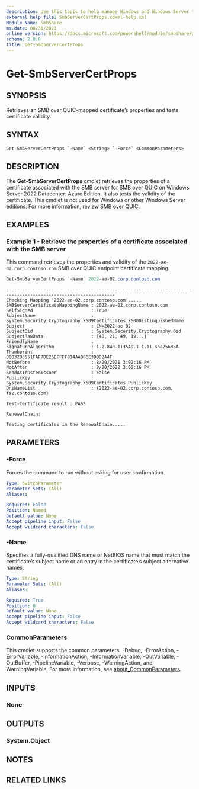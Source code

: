 ```yaml
---
description: Use this topic to help manage Windows and Windows Server technologies with Windows PowerShell.
external help file: SmbServerCertProps.cdxml-help.xml
Module Name: SmbShare
ms.date: 08/31/2021
online version: https://docs.microsoft.com/powershell/module/smbshare/get-smbservercertprops?view=windowsserver2022-ps&wt.mc_id=ps-gethelp
schema: 2.0.0
title: Get-SmbServerCertProps
---
```


# Get-SmbServerCertProps

## SYNOPSIS
Retrieves an SMB over QUIC-mapped certificate’s properties and tests certificate validity.

## SYNTAX

```
Get-SmbServerCertProps `-Name` <String> `-Force` <CommonParameters>
```

## DESCRIPTION
The **Get-SmbServerCertProps** cmdlet retrieves the properties of a certificate associated with the SMB server for SMB over QUIC on Windows Server 2022 Datacenter: Azure Edition. It also tests the validity of the certificate. This cmdlet is not used for Windows or other Windows Server editions. For more information, review [SMB over QUIC](https://aka.ms/smboverquic).

## EXAMPLES

### Example 1 - Retrieve the properties of a certificate associated with the SMB server

This command retrieves the properties and validity of the `2022-ae-02.corp.contoso.com` SMB over QUIC endpoint certificate mapping.

```powershell
Get-SmbServerCertProps `-Name` 2022-ae-02.corp.contoso.com
```
```output
--------------------------------------------------------------------------------------------------------------- 
Checking Mapping '2022-ae-02.corp.contoso.com'.....
SMBServerCertificateMappingName : 2022-ae-02.corp.contoso.com 
SelfSigned                      : True 
SubjectName                     : System.Security.Cryptography.X509Certificates.X500DistinguishedName 
Subject                         : CN=2022-ae-02 
SubjectOid                      : System.Security.Cryptography.Oid 
SubjectRawData                  : {48, 21, 49, 19...} 
FriendlyName                    : 
SignatureAlgorithm              : 1.2.840.113549.1.1.11 sha256RSA 
Thumbprint                      : 88032B3551FAF7DE26EFFFF814AA086E3DBD2A4F 
NotBefore                       : 8/20/2021 3:02:16 PM 
NotAfter                        : 8/20/2022 3:02:16 PM 
SendAsTrustedIssuer             : False 
PublicKey                       : System.Security.Cryptography.X509Certificates.PublicKey 
DnsNameList                     : {2022-ae-02.corp.contoso.com, fs2.contoso.com} 

Test-Certificate result : PASS 

RenewalChain: 

Testing certificates in the RenewalChain.....
```

## PARAMETERS

### -Force
Forces the command to run without asking for user confirmation.

```yaml
Type: SwitchParameter
Parameter Sets: (All)
Aliases:

Required: False
Position: Named
Default value: None
Accept pipeline input: False
Accept wildcard characters: False
```

### -Name
Specifies a fully-qualified DNS name or NetBIOS name that must match the certificate’s subject name or an entry in the certificate’s subject alternative names.

```yaml
Type: String
Parameter Sets: (All)
Aliases:

Required: True
Position: 0
Default value: None
Accept pipeline input: False
Accept wildcard characters: False
```

### CommonParameters
This cmdlet supports the common parameters: -Debug, -ErrorAction, -ErrorVariable, -InformationAction, -InformationVariable, -OutVariable, -OutBuffer, -PipelineVariable, -Verbose, -WarningAction, and -WarningVariable. For more information, see [about_CommonParameters](http://go.microsoft.com/fwlink/?LinkID=113216).

## INPUTS

### None

## OUTPUTS

### System.Object

## NOTES

## RELATED LINKS
